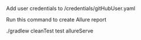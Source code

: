 Add user credentials to /credentials/gitHubUser.yaml

Run this command to create Allure report

./gradlew cleanTest test allureServe
